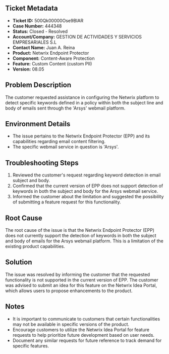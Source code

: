## Ticket Metadata
- **Ticket ID:** 500Qk00000Ose9BIAR
- **Case Number:** 444348
- **Status:** Closed - Resolved
- **Account/Company:** GESTION DE ACTIVIDADES Y SERVICIOS EMPRESARIALES S.L
- **Contact Name:** Juan A. Reina
- **Product:** Netwrix Endpoint Protector
- **Component:** Content-Aware Protection
- **Feature:** Custom Content (custom PII)
- **Version:** 08.05

## Problem Description
The customer requested assistance in configuring the Netwrix platform to detect specific keywords defined in a policy within both the subject line and body of emails sent through the 'Arsys' webmail platform.

## Environment Details
- The issue pertains to the Netwrix Endpoint Protector (EPP) and its capabilities regarding email content filtering.
- The specific webmail service in question is 'Arsys'.

## Troubleshooting Steps
1. Reviewed the customer's request regarding keyword detection in email subject and body.
2. Confirmed that the current version of EPP does not support detection of keywords in both the subject and body for the Arsys webmail service.
3. Informed the customer about the limitation and suggested the possibility of submitting a feature request for this functionality.

## Root Cause
The root cause of the issue is that the Netwrix Endpoint Protector (EPP) does not currently support the detection of keywords in both the subject and body of emails for the Arsys webmail platform. This is a limitation of the existing product capabilities.

## Solution
The issue was resolved by informing the customer that the requested functionality is not supported in the current version of EPP. The customer was advised to submit an idea for this feature on the Netwrix Idea Portal, which allows users to propose enhancements to the product.

## Notes
- It is important to communicate to customers that certain functionalities may not be available in specific versions of the product.
- Encourage customers to utilize the Netwrix Idea Portal for feature requests to help prioritize future development based on user needs.
- Document any similar requests for future reference to track demand for specific features.